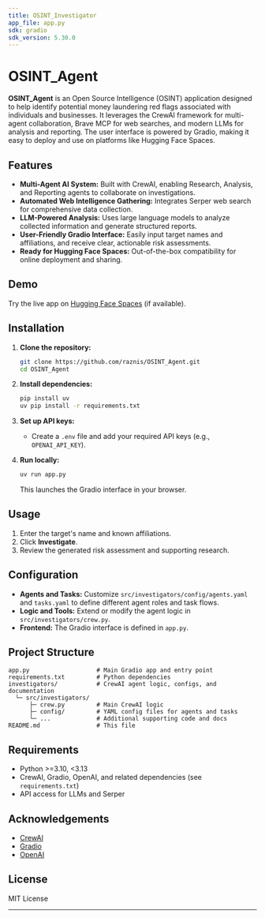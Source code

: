 ```yaml
---
title: OSINT_Investigator
app_file: app.py
sdk: gradio
sdk_version: 5.30.0
---
```

# OSINT_Agent

**OSINT_Agent** is an Open Source Intelligence (OSINT) application designed to help identify potential money laundering red flags associated with individuals and businesses. It leverages the CrewAI framework for multi-agent collaboration, Brave MCP for web searches, and modern LLMs for analysis and reporting. The user interface is powered by Gradio, making it easy to deploy and use on platforms like Hugging Face Spaces.

## Features

- **Multi-Agent AI System:** Built with CrewAI, enabling Research, Analysis, and Reporting agents to collaborate on investigations.
- **Automated Web Intelligence Gathering:** Integrates Serper web search for comprehensive data collection.
- **LLM-Powered Analysis:** Uses large language models to analyze collected information and generate structured reports.
- **User-Friendly Gradio Interface:** Easily input target names and affiliations, and receive clear, actionable risk assessments.
- **Ready for Hugging Face Spaces:** Out-of-the-box compatibility for online deployment and sharing.

## Demo

Try the live app on [Hugging Face Spaces](https://huggingface.co/spaces/raznis/OSINT_Agent) (if available).

## Installation

1. **Clone the repository:**
   ```bash
   git clone https://github.com/raznis/OSINT_Agent.git
   cd OSINT_Agent
   ```

2. **Install dependencies:**
   ```bash
   pip install uv
   uv pip install -r requirements.txt
   ```

3. **Set up API keys:**
   - Create a `.env` file and add your required API keys (e.g., `OPENAI_API_KEY`).

4. **Run locally:**
   ```bash
   uv run app.py
   ```
   This launches the Gradio interface in your browser.

## Usage

1. Enter the target's name and known affiliations.
2. Click **Investigate**.
3. Review the generated risk assessment and supporting research.

## Configuration

- **Agents and Tasks:** Customize `src/investigators/config/agents.yaml` and `tasks.yaml` to define different agent roles and task flows.
- **Logic and Tools:** Extend or modify the agent logic in `src/investigators/crew.py`.
- **Frontend:** The Gradio interface is defined in `app.py`.

## Project Structure

```
app.py                   # Main Gradio app and entry point
requirements.txt         # Python dependencies
investigators/           # CrewAI agent logic, configs, and documentation
  └─ src/investigators/
      ├─ crew.py         # Main CrewAI logic
      ├─ config/         # YAML config files for agents and tasks
      └─ ...             # Additional supporting code and docs
README.md                # This file
```

## Requirements

- Python >=3.10, <3.13
- CrewAI, Gradio, OpenAI, and related dependencies (see `requirements.txt`)
- API access for LLMs and Serper

## Acknowledgements

- [CrewAI](https://crewai.com)
- [Gradio](https://gradio.app)
- [OpenAI](https://openai.com)

## License

MIT License

---
